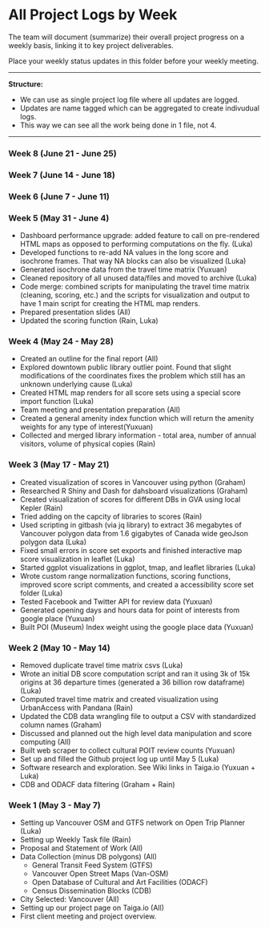 # All Project Logs by Week

The team will document (summarize) their overall project progress on a weekly basis, linking it to key project deliverables. 

Place your weekly status updates in this folder before your weekly meeting.

***

**Structure:** 

- We can use as single project log file where all updates are logged. 
- Updates are name tagged which can be aggregated to create indivudual logs.
- This way we can see all the work being done in 1 file, not 4.

***

### Week 8 (June 21 - June 25)

### Week 7 (June 14 - June 18)

### Week 6 (June 7 - June 11)

### Week 5 (May 31 - June 4)
- Dashboard performance upgrade: added feature to call on pre-rendered HTML maps as opposed to performing computations on the fly. (Luka)
- Developed functions to re-add NA values in the long score and isochrone frames. That way NA blocks can also be visualized (Luka)
- Generated isochrone data from the travel time matrix (Yuxuan)
- Cleaned repository of all unused data/files and moved to archive (Luka)
- Code merge: combined scripts for manipulating the travel time matrix (cleaning, scoring, etc.) and the scripts for visualization and output to have 1 main script for creating the HTML map renders.
- Prepared presentation slides (All)
- Updated the scoring function (Rain, Luka)

### Week 4 (May 24 - May 28)
- Created an outline for the final report (All)
- Explored downtown public library outlier point. Found that slight modifications of the coordinates fixes the problem which still has an unknown underlying cause (Luka)
- Created HTML map renders for all score sets using a special score import function (Luka)
- Team meeting and presentation preparation (All)
- Created a general amenity index function which will return the amenity weights for any type of interest(Yuxuan)
- Collected and merged library information - total area, number of annual visitors, volume of physical copies (Rain)

### Week 3 (May 17 - May 21)
- Created visualization of scores in Vancouver using python (Graham)
- Researched R Shiny and Dash for dahsboard visualizations (Graham)
- Created visualization of scores for different DBs in GVA using local Kepler (Rain)
- Tried adding on the capcity of libraries to scores (Rain)
- Used scripting in gitbash (via jq library) to extract 36 megabytes of Vancouver polygon data from 1.6 gigabytes of Canada wide geoJson polygon data (Luka)
- Fixed small errors in score set exports and finished interactive map score visualization in leaflet (Luka)
- Started ggplot visualizations in ggplot, tmap, and leaflet libraries (Luka)
- Wrote custom range normalization functions, scoring functions, improved score script comments, and created a accessibility score set folder (Luka)
- Tested Facebook and Twitter API for review data (Yuxuan)
- Generated opening days and hours data for point of interests from google place (Yuxuan)
- Built POI (Museum) Index weight using the google place data (Yuxuan)

### Week 2 (May 10 - May 14)
- Removed duplicate travel time matrix csvs (Luka)
- Wrote an initial DB score computation script and ran it using 3k of 15k origins at 36 departure times (generated a 36 billion row dataframe) (Luka)
- Computed travel time matrix and created visualization using UrbanAccess with Pandana (Rain)
- Updated the CDB data wrangling file to output a CSV with standardized column names (Graham)
- Discussed and planned out the high level data manipulation and score computing (All)
- Built web scraper to collect cultural POIT review counts (Yuxuan)
- Set up and filled the Github project log up until May 5 (Luka)
- Software research and exploration. See Wiki links in Taiga.io (Yuxuan + Luka)
- CDB and ODACF data filtering (Graham + Rain)

### Week 1 (May 3 - May 7)
- Setting up Vancouver OSM and GTFS network on Open Trip Planner (Luka)
- Setting up Weekly Task file (Rain)
- Proposal and Statement of Work (All)
- Data Collection (minus DB polygons) (All)
  - General Transit Feed System (GTFS)
  - Vancouver Open Street Maps (Van-OSM)
  - Open Database of Cultural and Art Facilities (ODACF)
  - Census Dissemination Blocks (CDB)
- City Selected: Vancouver (All)
- Setting up our project page on Taiga.io (All)
- First client meeting and project overview.
